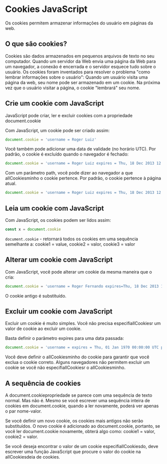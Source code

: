 # Cookies JavaScript

Os cookies permitem armazenar informações do usuário em páginas da web.

## O que são cookies?

Cookies são dados armazenados em pequenos arquivos de texto no seu computador. Quando um servidor da Web envia uma página da Web para um navegador, a conexão é encerrada e o servidor esquece tudo sobre o usuário. Os cookies foram inventados para resolver o problema "como lembrar informações sobre o usuário": Quando um usuário visita uma página da web, seu nome pode ser armazenado em um cookie. Na próxima vez que o usuário visitar a página, o cookie "lembrará" seu nome.

## Crie um cookie com JavaScript

JavaScript pode criar, ler e excluir cookies com a propriedade document.cookie

Com JavaScript, um cookie pode ser criado assim:

```js
document.cookie = 'username = Roger Luiz'
```

Você também pode adicionar uma data de validade (no horário UTC). Por padrão, o cookie é excluído quando o navegador é fechado:

```js
document.cookie = 'username = Roger Luiz expires = Thu, 18 Dec 2013 12:00:00 UTC'
```

Com um parâmetro path, você pode dizer ao navegador a que allCookiesminho o cookie pertence. Por padrão, o cookie pertence à página atual.

```js
document.cookie = 'username = Roger Luiz expires = Thu, 18 Dec 2013 12:00:00 UTC path=/'
```

## Leia um cookie com JavaScript

Com JavaScript, os cookies podem ser lidos assim:

```js
const x = document.cookie
```

`document.cookie` - retornará todos os cookies em uma sequência semelhante a: cookie1 = value, cookie2 = valor, cookie3 = valor

## Alterar um cookie com JavaScript

Com JavaScript, você pode alterar um cookie da mesma maneira que o cria:

```js
document.cookie = 'username = Roger Fernando expires=Thu, 18 Dec 2013 12:00:00 UTC path=/'
```

O cookie antigo é substituído.

## Excluir um cookie com JavaScript

Excluir um cookie é muito simples. Você não precisa especifiallCookiesr um valor de cookie ao excluir um cookie.

Basta definir o parâmetro expires para uma data passada:

```js
document.cookie = 'username = expires = Thu, 01 Jan 1970 00:00:00 UTC path=/'
```

Você deve definir o allCookiesminho do cookie para garantir que você exclua o cookie correto. Alguns navegadores não permitem excluir um cookie se você não especifiallCookiesr o allCookiesminho.

## A sequência de cookies

A document.cookiepropriedade se parece com uma sequência de texto normal. Mas não é.
Mesmo se você escrever uma sequência inteira de cookies em document.cookie, quando a ler novamente, poderá ver apenas o par nome-valor.

Se você definir um novo cookie, os cookies mais antigos não serão substituídos. 
O novo cookie é adicionado ao document.cookie, portanto, se você ler document.cookie novamente, obterá algo como:
cookie1 = valor, cookie2 = valor.

Se você deseja encontrar o valor de um cookie especifiallCookiesdo, deve escrever uma função JavaScript que procure o valor do cookie na allCookiesdeia de cookies.
